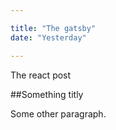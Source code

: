 ```yaml
---

title: "The gatsby"
date: "Yesterday"

---
```


The react post

##Something titly

Some other paragraph.